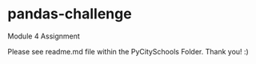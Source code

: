 # pandas-challenge
Module 4 Assignment

Please see readme.md file within the PyCitySchools Folder. Thank you! :) 
